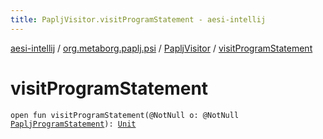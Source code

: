 ```yaml
---
title: PapljVisitor.visitProgramStatement - aesi-intellij
---
```


[aesi-intellij](../../index.html) / [org.metaborg.paplj.psi](../index.html) / [PapljVisitor](index.html) / [visitProgramStatement](.)

# visitProgramStatement

`open fun visitProgramStatement(@NotNull o: @NotNull `[`PapljProgramStatement`](../-paplj-program-statement/index.html)`): `[`Unit`](https://kotlinlang.org/api/latest/jvm/stdlib/kotlin/-unit/index.html)